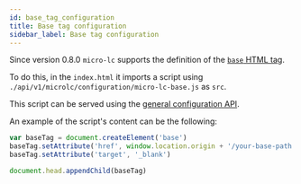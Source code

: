```yaml
---
id: base_tag_configuration
title: Base tag configuration
sidebar_label: Base tag configuration
---
```


Since version 0.8.0 `micro-lc` supports the definition of the [`base` HTML tag](https://developer.mozilla.org/en-US/docs/Web/HTML/Element/base).

To do this, in the `index.html` it imports a script using `./api/v1/microlc/configuration/micro-lc-base.js` as `src`.

This script can be served using the [general configuration API](./general_configuration.md).

An example of the script's content can be the following:

```javascript
var baseTag = document.createElement('base')
baseTag.setAttribute('href', window.location.origin + '/your-base-path')
baseTag.setAttribute('target', '_blank')

document.head.appendChild(baseTag)
```
